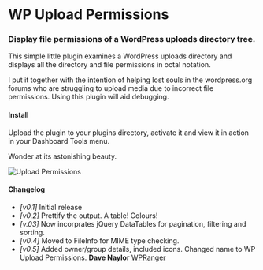 WP Upload Permissions
============================

### Display file permissions of a WordPress uploads directory tree.

This simple little plugin examines a WordPress uploads directory and displays all the directory
and file permissions in octal notation. 

I put it together with the intention of helping lost souls in the wordpress.org forums who are struggling
to upload media due to incorrect file permissions.  Using this plugin will aid debugging. 

#### Install

Upload the plugin to your plugins directory, activate it and view it in action in your Dashboard Tools menu.

Wonder at its astonishing beauty.

![Upload Permissions](http://i.imgur.com/QXhOxV3.png)


#### Changelog

* _[v0.1]_ Initial release
* _[v0.2]_ Prettify the output.  A table!  Colours!
* _[v.03]_ Now incorprates jQuery DataTables for pagination, filtering and sorting.
* _[v0.4]_ Moved to FileInfo for MIME type checking.
* _[v0.5]_ Added owner/group details, included icons.  Changed name to WP Upload Permissions.
__Dave Naylor__
[WPRanger](http://wpranger.co.uk)
